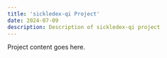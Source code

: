```yaml
---
title: 'sickledex-qi Project'
date: 2024-07-09
description: Description of sickledex-qi project
---
```


Project content goes here.
